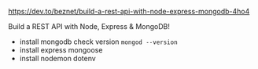https://dev.to/beznet/build-a-rest-api-with-node-express-mongodb-4ho4

Build a REST API with Node, Express & MongoDB!

- install mongodb check version `mongod --version`
- install express mongoose
- install nodemon dotenv
